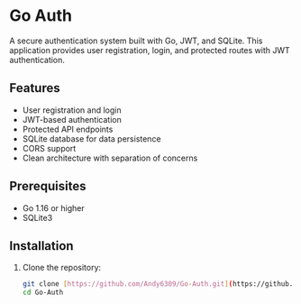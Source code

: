 # Go Auth

A secure authentication system built with Go, JWT, and SQLite. This application provides user registration, login, and protected routes with JWT authentication.

## Features

- User registration and login
- JWT-based authentication
- Protected API endpoints
- SQLite database for data persistence
- CORS support
- Clean architecture with separation of concerns

## Prerequisites

- Go 1.16 or higher
- SQLite3

## Installation

1. Clone the repository:
   ```bash
   git clone [https://github.com/Andy6309/Go-Auth.git](https://github.com/Andy6309/Go-Auth.git)
   cd Go-Auth
